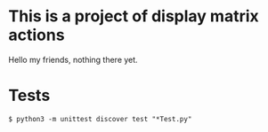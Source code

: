 # This is a project of display matrix actions

Hello my friends, nothing there yet.

# Tests

```
$ python3 -m unittest discover test "*Test.py"
```
